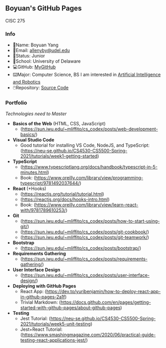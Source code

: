 ## Boyuan's GitHub Pages

CISC 275

### Info
- 📛Name: Boyuan Yang
- 📧Email: allenyby@udel.edu
- 👨Status: Junior
- 🏫School: University of Delaware
- 💻GitHub: [MyGitHub](https://github.com/boyuan1228)
- ⌨️Major: Computer Science, BS I am interested in [Artificial Intelligence and Robotics](https://www.cis.udel.edu/research/artificial-intelligence/)
- 🖱️Repository: [Source Code](https://github.com/boyuan1228/boyuan1228.github.io/blob/main/README.md)


### **Portfolio**

*Technologies need to Master*


- **Basics of the Web** (HTML, CSS, JavaScript)
  - (https://sun.iwu.edu/~mliffito/cs_codex/posts/web-development-basics/)
- **Visual Studio Code**
  - Good tutorial for installing VS Code, NodeJS, and TypeScript: (https://neu-se.github.io/CS4530-CS5500-Spring-2021/tutorials/week1-getting-started)
- **TypeScript**
  - (https://www.typescriptlang.org/docs/handbook/typescript-in-5-minutes.html)
  - Book: (https://www.oreilly.com/library/view/programming-typescript/9781492037644/)
- **React** (+Hooks)
  - (https://reactjs.org/tutorial/tutorial.html)
  - (https://reactjs.org/docs/hooks-intro.html)
  - Book: (https://www.oreilly.com/library/view/learn-react-with/9781789610253/)
- **Git**
  - (https://sun.iwu.edu/~mliffito/cs_codex/posts/how-to-start-using-git/)
  - (https://sun.iwu.edu/~mliffito/cs_codex/posts/git-cookbook/) 
  - (https://sun.iwu.edu/~mliffito/cs_codex/posts/git-teamwork/)
- **Bootstrap**
  - (https://sun.iwu.edu/~mliffito/cs_codex/posts/bootstrap/)
- **Requirements Gathering**
  - (https://sun.iwu.edu/~mliffito/cs_codex/posts/requirements-gathering/)
- **User Interface Design**
  - (https://sun.iwu.edu/~mliffito/cs_codex/posts/user-interface-design/)
- **Deploying with GitHub Pages**
  - React App: (https://dev.to/yuribenjamin/how-to-deploy-react-app-in-github-pages-2a1f) 
  - Trivial Markdown: (https://docs.github.com/en/pages/getting-started-with-github-pages/about-github-pages) 
- **Testing**
  - Jest Tutorial: (https://neu-se.github.io/CS4530-CS5500-Spring-2021/tutorials/week5-unit-testing)
  - Jest+React Tutorial: (https://www.smashingmagazine.com/2020/06/practical-guide-testing-react-applications-jest/)
